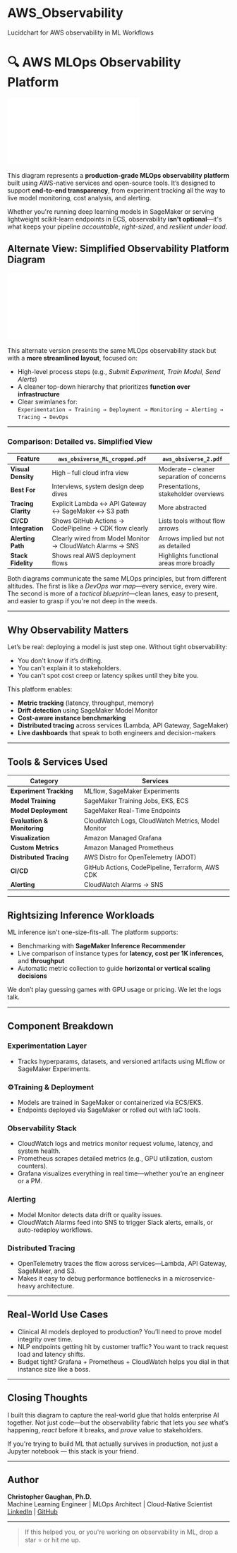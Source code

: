 # AWS_Observability
Lucidchart for AWS observability in ML Workflows

# 🔍 AWS MLOps Observability Platform

![AWS Observability Platform](./aws_obsiverse_ML.pdf)

This diagram represents a **production-grade MLOps observability platform** built using AWS-native services and open-source tools. It’s designed to support **end-to-end transparency**, from experiment tracking all the way to live model monitoring, cost analysis, and alerting.

Whether you're running deep learning models in SageMaker or serving lightweight scikit-learn endpoints in ECS, observability **isn't optional**—it's what keeps your pipeline *accountable*, *right-sized*, and *resilient under load*.

## Alternate View: Simplified Observability Platform Diagram

![Simplified Observability Architecture](./aws_obsiverse_2.pdf)

This alternate version presents the same MLOps observability stack but with a **more streamlined layout**, focused on:

- High-level process steps (e.g., *Submit Experiment*, *Train Model*, *Send Alerts*)
- A cleaner top-down hierarchy that prioritizes **function over infrastructure**
- Clear swimlanes for:  
  `Experimentation → Training → Deployment → Monitoring → Alerting → Tracing → DevOps`

---

### Comparison: Detailed vs. Simplified View

| Feature | `aws_obsiverse_ML_cropped.pdf` | `aws_obsiverse_2.pdf` |
|--------|-------------------------------|------------------------|
| **Visual Density** | High – full cloud infra view | Moderate – cleaner separation of concerns |
| **Best For** | Interviews, system design deep dives | Presentations, stakeholder overviews |
| **Tracing Clarity** | Explicit Lambda ↔ API Gateway ↔ SageMaker ↔ S3 path | More abstracted |
| **CI/CD Integration** | Shows GitHub Actions → CodePipeline → CDK flow clearly | Lists tools without flow arrows |
| **Alerting Path** | Clearly wired from Model Monitor → CloudWatch Alarms → SNS | Arrows implied but not as detailed |
| **Stack Fidelity** | Shows real AWS deployment flows | Highlights functional areas more broadly |

Both diagrams communicate the same MLOps principles, but from different altitudes. The first is like a *DevOps war map*—every service, every wire. The second is more of a *tactical blueprint*—clean lanes, easy to present, and easier to grasp if you're not deep in the weeds.




---

## Why Observability Matters

Let’s be real: deploying a model is just step one. Without tight observability:
- You don't know if it’s drifting.
- You can’t explain it to stakeholders.
- You can't spot cost creep or latency spikes until they bite you.

This platform enables:
- **Metric tracking** (latency, throughput, memory)
- **Drift detection** using SageMaker Model Monitor
- **Cost-aware instance benchmarking**
- **Distributed tracing** across services (Lambda, API Gateway, SageMaker)
- **Live dashboards** that speak to both engineers and decision-makers

---

## Tools & Services Used

| Category | Services |
|----------|----------|
| **Experiment Tracking** | MLflow, SageMaker Experiments |
| **Model Training** | SageMaker Training Jobs, EKS, ECS |
| **Model Deployment** | SageMaker Real-Time Endpoints |
| **Evaluation & Monitoring** | CloudWatch Logs, CloudWatch Metrics, Model Monitor |
| **Visualization** | Amazon Managed Grafana |
| **Custom Metrics** | Amazon Managed Prometheus |
| **Distributed Tracing** | AWS Distro for OpenTelemetry (ADOT) |
| **CI/CD** | GitHub Actions, CodePipeline, Terraform, AWS CDK |
| **Alerting** | CloudWatch Alarms → SNS |

---

## Rightsizing Inference Workloads

ML inference isn't one-size-fits-all. The platform supports:
- Benchmarking with **SageMaker Inference Recommender**
- Live comparison of instance types for **latency, cost per 1K inferences**, and **throughput**
- Automatic metric collection to guide **horizontal or vertical scaling decisions**

We don’t play guessing games with GPU usage or pricing. We let the logs talk.

---

## Component Breakdown

### Experimentation Layer
- Tracks hyperparams, datasets, and versioned artifacts using MLflow or SageMaker Experiments.

### ⚙Training & Deployment
- Models are trained in SageMaker or containerized via ECS/EKS.
- Endpoints deployed via SageMaker or rolled out with IaC tools.

### Observability Stack
- CloudWatch logs and metrics monitor request volume, latency, and system health.
- Prometheus scrapes detailed metrics (e.g., GPU utilization, custom counters).
- Grafana visualizes everything in real time—whether you’re an engineer or a PM.

### Alerting
- Model Monitor detects data drift or quality issues.
- CloudWatch Alarms feed into SNS to trigger Slack alerts, emails, or auto-redeploy workflows.

### Distributed Tracing
- OpenTelemetry traces the flow across services—Lambda, API Gateway, SageMaker, and S3.
- Makes it easy to debug performance bottlenecks in a microservice-heavy architecture.

---

## Real-World Use Cases

- Clinical AI models deployed to production? You’ll need to prove model integrity over time.
- NLP endpoints getting hit by customer traffic? You want to track request load and latency shifts.
- Budget tight? Grafana + Prometheus + CloudWatch helps you dial in that instance size like a boss.

---

## Closing Thoughts

I built this diagram to capture the real-world glue that holds enterprise AI together. Not just code—but the observability fabric that lets you *see* what’s happening, *react* before it breaks, and *prove* value to stakeholders.

If you're trying to build ML that actually survives in production, not just a Jupyter notebook — this stack is your friend.

---

## Author

**Christopher Gaughan, Ph.D.**  
Machine Learning Engineer | MLOps Architect | Cloud-Native Scientist  
[LinkedIn](https://www.linkedin.com/in/gaughanchristopher) | [GitHub](https://github.com/christophergaughan)

---

> If this helped you, or you're working on observability in ML, drop a star ⭐ or hit me up.


